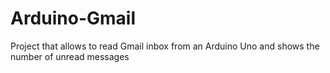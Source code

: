 Arduino-Gmail
=============

Project that allows to read Gmail inbox from an Arduino Uno and shows the number of unread messages
